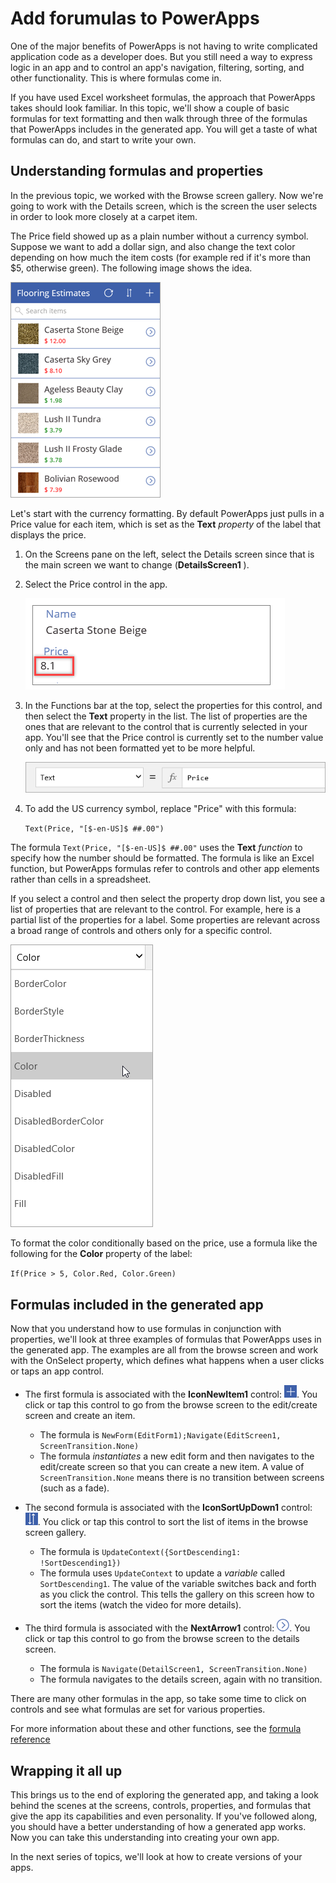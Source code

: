 # Add forumulas to PowerApps
One of the major benefits of PowerApps is not having to write complicated application code as a developer does. But you still need a way to express logic in an app and to control an app's navigation, filtering, sorting, and other functionality. This is where formulas come in.

If you have used Excel worksheet formulas, the approach that PowerApps takes should look familiar. In this topic, we'll show a couple of basic formulas for text formatting and then walk through three of the formulas that PowerApps includes in the generated app. You will get a taste of what formulas can do, and start to write your own.

## Understanding formulas and properties
In the previous topic, we worked with the Browse screen gallery. Now we're going to work with the Details screen, which is the screen the user selects in order to look more closely at a carpet item. 

The Price field showed up as a plain number without a currency symbol. Suppose we want to add a dollar sign, and also change the text color depending on how much the item costs (for example red if it's more than $5, otherwise green). The following image shows the idea.

![Text formatting for color and currency](../media/powerapps-formulas2.png)

Let's start with the currency formatting. By default PowerApps just pulls in a Price value for each item, which is set as the **Text** *property* of the label that displays the price.

1. On the Screens pane on the left, select the Details screen since that is the main screen we want to change (**DetailsScreen1** ).
1. Select the Price control in the app.

   ![Price formatting](../media/powerapps-formulas3.png)

 

3. In the Functions bar at the top, select the properties for this control, and then select the **Text** property in the list. The list of properties are the ones that are relevant to the control that is currently selected in your app. You'll see that the Price control is currently set to the number value only and has not been formatted yet to be more helpful. 

   ![Price formatting](../media/powerapps-formulas1.png)

4. To add the US currency symbol, replace "Price" with this formula: 

   `Text(Price, "[$-en-US]$ ##.00")`

The formula `Text(Price, "[$-en-US]$ ##.00"` uses the **Text** *function* to specify how the number should be formatted. The formula is like an Excel function, but PowerApps formulas refer to controls and other app elements rather than cells in a spreadsheet.

If you select a control and then select the property drop down list, you see a list of properties that are relevant to the control. For example, here is a partial list of the properties for a label. Some properties are relevant across a broad range of controls and others only for a specific control.


   ![Setting properties](../media/powerapps-formulas4.png)

To format the color conditionally based on the price, use a formula like the following for the **Color** property of the label:

 `If(Price > 5, Color.Red, Color.Green)`

## Formulas included in the generated app
Now that you understand how to use formulas in conjunction with properties, we'll look at three examples of formulas that PowerApps uses in the generated app. The examples are all from the browse screen and work with the OnSelect property, which defines what happens when a user clicks or taps an app control.

* The first formula is associated with the **IconNewItem1** control: ![New item icon](../media/powerapps-icon-add-item.png). You click or tap this control to go from the browse screen to the edit/create screen and create an item. 
  
  * The formula is `NewForm(EditForm1);Navigate(EditScreen1, ScreenTransition.None)`
  * The formula *instantiates* a new edit form and then navigates to the edit/create screen so that you can create a new item. A value of `ScreenTransition.None` means there is no transition between screens (such as a fade).
* The second formula is associated with the **IconSortUpDown1** control: ![Sort gallery icon](../media/powerapps-icon-sort.png). You click or tap this control to sort the list of items in the browse screen gallery.
  
  * The formula is `UpdateContext({SortDescending1: !SortDescending1})`
  * The formula uses `UpdateContext` to update a *variable* called `SortDescending1`. The value of the variable switches back and forth as you click the control. This tells the gallery on this screen how to sort the items (watch the video for more details). 
* The third formula is associated with the **NextArrow1** control: ![Go to details arrow icon](../media/powerapps-icon-arrow.png). You click or tap this control to go from the browse screen to the details screen.
  
  * The formula is `Navigate(DetailScreen1, ScreenTransition.None)`
  * The formula navigates to the details screen, again with no transition.

There are many other formulas in the app, so take some time to click on controls and see what formulas are set for various properties.

For more information about these and other functions, see the [formula reference](https://docs.microsoft.com/en-us/powerapps/maker/canvas-apps/formula-reference)

## Wrapping it all up
This brings us to the end of exploring the generated app, and taking a look behind the scenes at the screens, controls, properties, and formulas that give the app its capabilities and even personality. If you've followed along, you should have a better understanding of how a generated app works. Now you can take this understanding into creating your own app.

In the next series of topics, we'll look at how to create versions of your apps.